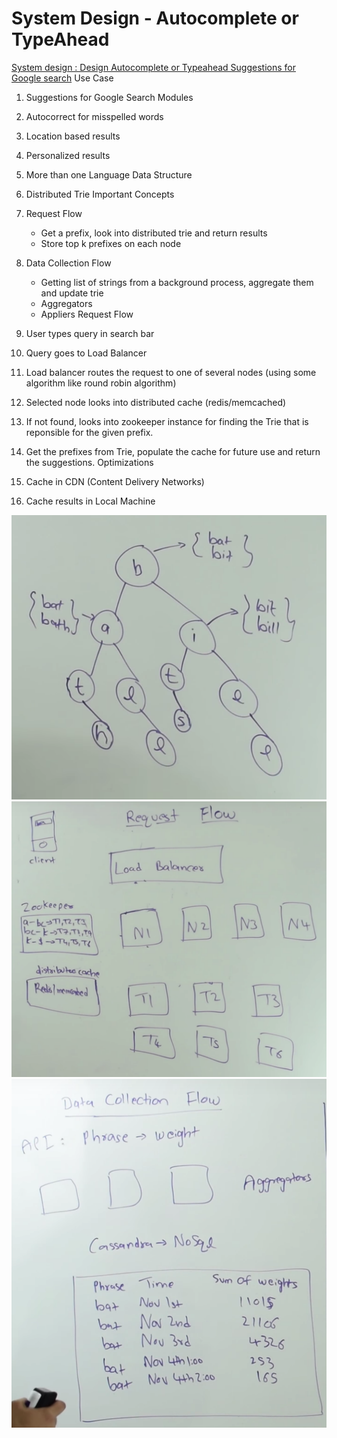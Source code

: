 # System Design - Autocomplete or TypeAhead

[System design : Design Autocomplete or Typeahead Suggestions for Google search](https://www.youtube.com/watch?v=us0qySiUsGU)
Use Case

1. Suggestions for Google Search
Modules

1. Autocorrect for misspelled words

2. Location based results

3. Personalized results

4. More than one Language
Data Structure

1. Distributed Trie
Important Concepts

1. Request Flow
    - Get a prefix, look into distributed trie and return results
    - Store top k prefixes on each node

2. Data Collection Flow
    - Getting list of strings from a background process, aggregate them and update trie
    - Aggregators
    - Appliers
Request Flow

1. User types query in search bar

2. Query goes to Load Balancer

3. Load balancer routes the request to one of several nodes (using some algorithm like round robin algorithm)

4. Selected node looks into distributed cache (redis/memcached)

5. If not found, looks into zookeeper instance for finding the Trie that is reponsible for the given prefix.

6. Get the prefixes from Trie, populate the cache for future use and return the suggestions.
Optimizations

1. Cache in CDN (Content Delivery Networks)
2. Cache results in Local Machine

![image](media/System-Design-Autocomplete-or-TypeAhead-image1.png)
![image](media/System-Design-Autocomplete-or-TypeAhead-image2.png)
![image](media/System-Design-Autocomplete-or-TypeAhead-image3.png)
